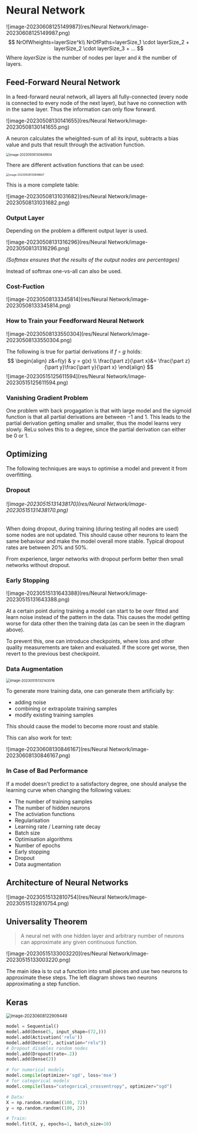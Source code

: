 # Neural Network

![image-20230608125149987](res/Neural Network/image-20230608125149987.png)
$$
NrOfWheights=layerSize^k\\
NrOfPaths=layerSize_1 \cdot layerSize_2 + layerSize_2 \cdot layerSize_3 + ...
$$
Where $layerSize$ is the number of nodes per layer and $k$ the number of layers.

## Feed-Forward Neural Network

In a feed-forward neural network, all layers all fully-connected (every node is connected to every node of the next layer), but have no connection with in the same layer. Thus the information can only flow forward.

![image-20230508130141655](res/Neural Network/image-20230508130141655.png)

A neuron calculates the wheighted-sum of all its input, subtracts a bias value and puts that result through the activation function.

<img src="res/Neural Network/image-20230508130848904.png" alt="image-20230508130848904" style="zoom:60%;" />

There are different activation functions that can be used:

<img src="res/Neural Network/image-20230508130949647.png" alt="image-20230508130949647" style="zoom:50%;" />

This is a more complete table:

![image-20230508131031682](res/Neural Network/image-20230508131031682.png)

### Output Layer

Depending on the problem a different output layer is used. 

![image-20230508131316296](res/Neural Network/image-20230508131316296.png)

*(Softmax ensures that the results of the output nodes are percentages)*

Instead of softmax one-vs-all can also be used. 

### Cost-Fuction

![image-20230508133345814](res/Neural Network/image-20230508133345814.png)

### How to Train your Feedforward Neural Network

![image-20230508133550304](res/Neural Network/image-20230508133550304.png)

The following is true for partial derivations if $f \circ g$ holds:
$$
\begin{align}
z&=f(y) & y = g(x) \\
\frac{\part z}{\part x}&= \frac{\part z}{\part y}\frac{\part y}{\part x}
\end{align}
$$
![image-20230515125611594](res/Neural Network/image-20230515125611594.png)

### Vanishing Gradient Problem

One problem with back progagation is that with large model and the sigmoid function is that all partial derivations are between $-1$ and $1$. This leads to the partial derivation getting smaller and smaller, thus the model learns very slowly. ReLu solves this to a degree, since the partial derivation can either be $0$ or $1$.

## Optimizing

The following techniques are ways to optimise a model and prevent it from overfitting.

### Dropout

###### ![image-20230515131438170](res/Neural Network/image-20230515131438170.png)

When doing dropout, during training (during testing all nodes are used) some nodes are not updated. This should cause other neurons to learn the same behaviour and make the model overall more stable. Typical dropout rates are between 20% and 50%. 

From experience, larger networks with dropout perform better then small networks without dropout.

### Early Stopping

![image-20230515131643388](res/Neural Network/image-20230515131643388.png)

At a certain point during training a model can start to be over fitted and learn noise instead of the pattern in the data. This causes the model getting worse for data other then the training data (as can be seen in the diagram above).

To prevent this, one can introduce checkpoints, where loss and other quality measurements are taken and evaluated. If the score get worse, then revert to the previous best checkpoint.

### Data Augmentation

<img src="res/Neural Network/image-20230515132143516.png" alt="image-20230515132143516" style="zoom:67%;" />

To generate more training data, one can generate them artificially by:

* adding noise
* combining or extrapolate training samples
* modify existing training samples

This should cause the model to become more roust and stable.

This can also work for text:

![image-20230608130846167](res/Neural Network/image-20230608130846167.png)

### In Case of Bad Performance

If a model doesn't predict to a satisfactory degree, one should analyse the learning curve when changing the following values:

* The number of training samples
* The number of hidden neurons
* The activiation functions
* Regularisation
* Learning rate / Learning rate decay
* Batch size
* Optimisation algorithms
* Number of epochs
* Early stopping
* Dropout
* Data augmentation

## Architecture of Neural Networks

![image-20230515132810754](res/Neural Network/image-20230515132810754.png)

## Universality Theorem

> A neural net with one hidden layer and arbitrary number of neurons can approximate any given continuous function.

![image-20230515133003220](res/Neural Network/image-20230515133003220.png)

The main idea is to cut a function into small pieces and use two neurons to approximate these steps. The left diagram shows two neurons approximating a step function.

## Keras

<img src="res/Neural Network/image-20230608122909449.png" alt="image-20230608122909449" style="zoom:80%;" />

```python
model = Sequential()
model.add(Dense(5, input_shape=(72,)))
model.add(Activation('relu'))
model.add(Dense(7, activation="relu"))
# Dropout disables random nodes
model.add(Dropout(rate=.2)) 
model.add(Dense(2))

# for numerical models
model.compile(optimizer='sgd', loss='mse')
# for categorical models
model.compile(loss="categorical_crossentropy", optimizer="sgd")

# Data:
X = np.random.random((100, 72))
y = np.random.random((100, 2))

# Train:
model.fit(X, y, epochs=1, batch_size=10)
```

